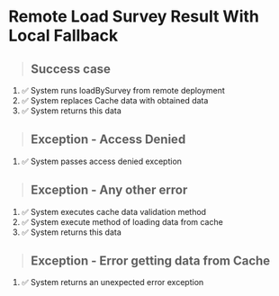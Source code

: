 # Remote Load Survey Result With Local Fallback

> ## Success case
1. ✅ System runs loadBySurvey from remote deployment
2. ✅ System replaces Cache data with obtained data
3. ✅ System returns this data

> ## Exception - Access Denied
1. ✅ System passes access denied exception

> ## Exception - Any other error
1. ✅ System executes cache data validation method
2. ✅ System execute method of loading data from cache
3. ✅ System returns this data

> ## Exception - Error getting data from Cache
1. ✅ System returns an unexpected error exception